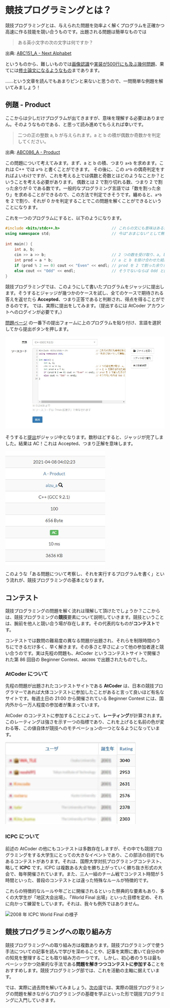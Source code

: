 # 競技プログラミングとは？

競技プログラミングとは、与えられた問題を効率よく解くプログラムを正確かつ高速に作る技能を競い合うものです。出題される問題は簡単なものでは

> ある英小文字の次の文字は何ですか？

出典: [ABC151_A - Next Alphabet](https://atcoder.jp/contests/abc151/tasks/abc151_a)

というものから、難しいものでは[画像認識](https://atcoder.jp/contests/birthday0410/tasks/birthday0410_x)や[実装が500行にも及ぶ幾何問題](https://judge.u-aizu.ac.jp/onlinejudge/description.jsp?id=2616)、果てには[修士論文になるようなもの](https://codeforces.com/gym/102586/problem/L)まであります。

……という文章を読んでもあまりピンと来ないと思うので、一問簡単な例題を解いてみましょう！

## 例題 - Product

ここからは少しだけプログラムが出てきますが、意味を理解する必要はありません。そのようなものである、と思って読み進めてもらえれば幸いです。

> 二つの正の整数 a, b が与えられます。a と b の積が偶数か奇数かを判定してください。

出典: [ABC086_A - Product](https://atcoder.jp/contests/abc086/tasks/abc086_a)

この問題について考えてみます。まず、a と b の積、つまり `a×b` を求めます。これは C++ では `a*b` と書くことができます。
その後に、この `a*b` の偶奇判定をすればよいわけですが、これを考える上では偶数と奇数とはどのようなことか？ということを考える必要があります。
偶数とは 2 で割り切れる数、つまり 2 で割った余りが 0 である数です。一般的なプログラミング言語では「数を割った余り」を求めることができるので、この方法で判定できそうです。纏めると、`a*b` を 2 で割り、それが 0 かを判定することでこの問題を解くことができるということになります。

これを一つのプログラムにすると、以下のようになります。

```cpp
#include <bits/stdc++.h>                       // これらの文にも意味はあるが、
using namespace std;                           // 今は"おまじない"として無視して良い

int main() {
    int a, b;
    cin >> a >> b;                             // 2 つの数を受け取り、a, b と名前をつける
    int prod = a * b;                          // a と b を掛け合わせた結果に prod と名前をつける
    if (prod % 2 == 0) cout << "Even" << endl; // prod を 2 で割った余りが 0 か? 0 ならば Even と
    else cout << "Odd" << endl;                // そうでないならば Odd と回答する
}
```

競技プログラミングでは、このようにして書いたプログラムをジャッジに提出します。そうするとジャッジが幾つかのケースを試し、全てのケースで期待される答えを返せたら **Accepted**、つまり正答であると判断され、得点を得ることができるのです。
では、実際に提出をしてみます。（提出するには AtCoder アカウントへのログインが必要です。）

[問題ページ](https://atcoder.jp/contests/abc086/tasks/abc086_a) の一番下の提出フォームに上のプログラムを貼り付け、言語を選択してから提出ボタンを押します。

![submit 前の提出欄](images/before_submit.jpg?center)

そうすると[提出](https://atcoder.jp/contests/abc086/submissions/21559223)がジャッジ中となります。数秒ほどすると、ジャッジが完了しました。結果は AC！これは Accepted、つまり正解を意味します。

![提出の結果](images/accepted_submission.jpg?center)

このような「ある問題について考察し、それを実行するプログラムを書く」という流れが、競技プログラミングの基本となります。

## コンテスト

競技プログラミングの問題を解く流れは理解して頂けたでしょうか？ここからは、競技プログラミングの**競技**要素について説明していきます。競技ということは、腕前を他人と競い合う場が存在します。その代表的なものが**コンテスト**です。

コンテストでは数問の難易度の異なる問題が出題され、それらを制限時間のうちにできるだけ多く、早く解きます。その多さと早さによって他の参加者達と競い合うのです。実は先程の問題も、AtCoder というコンテストサイトで開催された第 86 回目の Beginner Contest、`ABC086` で出題されたものでした。

### AtCoder について

先程の問題が出題されたコンテストサイトである **AtCoder** は、日本の競技プログラマーであれば大体コンテストに参加したことがあると言って良いほど有名なサイトです。毎週土日の 21:00 から開催されている Beginner Contest には、国内外から一万人程度の参加者が集まっています。

AtCoder のコンテストに参加することによって、**レーティング**が計算されます。このレーティングは強さを示す一つの指標であり、これを上げると名前の色が変わる等、この値自体が競技へのモチベーションの一つとなるようになっています。

![AtCoder のレート上位ランキング（一部）](images/ratings.png?center)

<!--これいる?
ちなみに、よく勘違いされがちなレーティングの目安ですが、[AtCoder 社長のブログ](https://chokudai.hatenablog.com/entry/2019/02/11/155904)によると

> 誤解を恐れずに超ざっくりとイメージでの評価をするなら、
>
> - 灰色は参加すれば誰でもなれるので意欲以外の保証はなし。
> - 学生で茶色なら優秀だがエンジニアとしてはちょっと物足りない。派遣とかで来たエンジニアが茶色あれば一安心。
> - 緑あれば大抵の企業でアルゴリズム力は十分。AtCoder的には決して上位ではないが、他社評価サイトなら最高評価。
> ……

とのことなので、茶色を目指すようにしましょう-->


### ICPC について

前述の AtCoder の他にもコンテストは多数存在しますが、その中でも競技プログラミングをする大学生にとっての大きなイベントであり、この部活の目的でもあるコンテストがあります。それは、国際大学対抗プログラミングコンテスト、略して **ICPC** です。ICPC は複数ある大会を勝ち上がっていく勝ち抜き形式の大会で、毎年開催されています。また、三人一組のチーム戦でコンテスト時間が 5 時間といった、普段のコンテストとは違った特殊なルールが特徴的です。

これらの特徴的なルールや年ごとに開催されるといった祭典的な要素もあり、多くの大学生が「地区大会出場」、「World Final 出場」といった目標を定め、それに向かって練習をしています。それは、我々も例外ではありません。

![2008 年 ICPC World Final の様子](http://web-ext.u-aizu.ac.jp/circles/acpc/photo/2008/world1_large.jpg)

## 競技プログラミングへの取り組み方

競技プログラミングへの取り組み方は複数あります。競技プログラミングで使う手法についての記事を読んで学びを深めることや、記事を実際に書いて自分の中の知見を整理することも取り組み方の一つです。
しかし、初心者のうちは最もベーシックかつ効果的な手法である**問題を解きつつコンテストに参加する**ことをおすすめします。競技プログラミング部では、これを活動の主軸に据えています。

では、実際に過去問を解いてみましょう。[次の項](getting-started)では、実際の競技プログラミングの問題を解きながらプログラミングの基礎を学ぶといった形で競技プログラミングに入門していきます。
